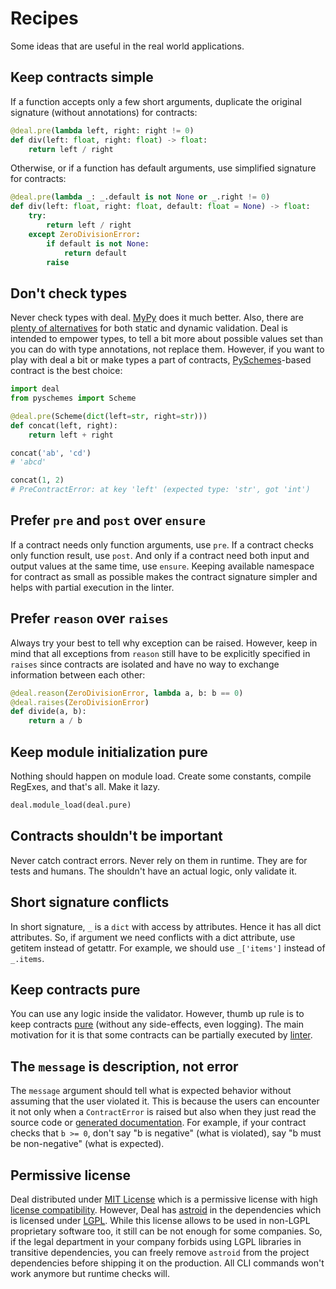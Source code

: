 # Recipes

Some ideas that are useful in the real world applications.

## Keep contracts simple

If a function accepts only a few short arguments, duplicate the original signature (without annotations) for contracts:

```python
@deal.pre(lambda left, right: right != 0)
def div(left: float, right: float) -> float:
    return left / right
```

Otherwise, or if a function has default arguments, use simplified signature for contracts:

```python
@deal.pre(lambda _: _.default is not None or _.right != 0)
def div(left: float, right: float, default: float = None) -> float:
    try:
        return left / right
    except ZeroDivisionError:
        if default is not None:
            return default
        raise
```

## Don't check types

Never check types with deal. [MyPy](https://github.com/python/mypy) does it much better. Also, there are [plenty of alternatives](https://github.com/typeddjango/awesome-python-typing) for both static and dynamic validation. Deal is intended to empower types, to tell a bit more about possible values set than you can do with type annotations, not replace them. However, if you want to play with deal a bit or make types a part of contracts, [PySchemes](https://github.com/spy16/pyschemes)-based contract is the best choice:

```python
import deal
from pyschemes import Scheme

@deal.pre(Scheme(dict(left=str, right=str)))
def concat(left, right):
    return left + right

concat('ab', 'cd')
# 'abcd'

concat(1, 2)
# PreContractError: at key 'left' (expected type: 'str', got 'int')
```

## Prefer `pre` and `post` over `ensure`

If a contract needs only function arguments, use `pre`. If a contract checks only function result, use `post`. And only if a contract need both input and output values at the same time, use `ensure`. Keeping available namespace for contract as small as possible makes the contract signature simpler and helps with partial execution in the linter.

## Prefer `reason` over `raises`

Always try your best to tell why exception can be raised. However, keep in mind that all exceptions from `reason` still have to be explicitly specified in `raises` since contracts are isolated and have no way to exchange information between each other:

```python
@deal.reason(ZeroDivisionError, lambda a, b: b == 0)
@deal.raises(ZeroDivisionError)
def divide(a, b):
    return a / b
```

## Keep module initialization pure

Nothing should happen on module load. Create some constants, compile RegExes, and that's all. Make it lazy.

```python
deal.module_load(deal.pure)
```

## Contracts shouldn't be important

Never catch contract errors. Never rely on them in runtime. They are for tests and humans. The shouldn't have an actual logic, only validate it.

## Short signature conflicts

In short signature, `_` is a `dict` with access by attributes. Hence it has all dict attributes. So, if argument we need conflicts with a dict attribute, use getitem instead of getattr. For example, we should use `_['items']` instead of `_.items`.

## Keep contracts pure

You can use any logic inside the validator. However, thumb up rule is to keep contracts [pure](https://en.wikipedia.org/wiki/Pure_function) (without any side-effects, even logging). The main motivation for it is that some contracts can be partially executed by [linter](../basic/linter.md).

## The `message` is description, not error

The `message` argument should tell what is expected behavior without assuming that the user violated it. This is because the users can encounter it not only when a `ContractError` is raised but also when they just read the source code or [generated documentation](./docs). For example, if your contract checks that `b >= 0`, don't say "b is negative" (what is violated), say "b must be non-negative" (what is expected).

## Permissive license

Deal distributed under [MIT License](https://en.wikipedia.org/wiki/MIT_License) which is a permissive license with high [license compatibility](https://en.wikipedia.org/wiki/License_compatibility). However, Deal has [astroid](https://github.com/PyCQA/astroid) in the dependencies which is licensed under [LGPL](https://en.wikipedia.org/wiki/GNU_Lesser_General_Public_License). While this license allows to be used in non-LGPL proprietary software too, it still can be not enough for some companies. So, if the legal department in your company forbids using LGPL libraries in transitive dependencies, you can freely remove `astroid` from the project dependencies before shipping it on the production. All CLI commands won't work anymore but runtime checks will.
